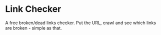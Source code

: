 # Link Checker

A free broken/dead links checker. Put the URL, crawl and see which links are broken - simple as that.